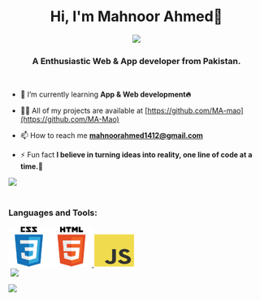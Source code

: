 <body>
  <div align="center">
    <h1> Hi, I'm Mahnoor Ahmed👋<a href=""></h1>
  </div>
<p align="center">
<a href="https://github.com/irajansarigithub"><img src="https://readme-typing-svg.herokuapp.com/?lines=Web+Developer+to+be;&font=Roboto&size=26&duration=3500&pause=500&center=true&width=500&height=50&color=eab676"></a>
<h3 align="center">A Enthusiastic Web & App developer from Pakistan.</h3>
<br>

- 🌱 I’m currently learning **App & Web development🔥**

- 👨‍💻 All of my projects are available at [https://github.com/MA-mao](https://github.com/MA-Mao)

- 📫 How to reach me **mahnoorahmed1412@gmail.com**

- ⚡ Fun fact **I believe in turning ideas into reality, one line of code at a time.🤞**

 <img src="https://user-images.githubusercontent.com/74038190/212284158-e840e285-664b-44d7-b79b-e264b5e54825.gif" width="600">
<br><br>
<h3 align="left">Languages and Tools:</h3>
<p align="left"><img src="https://raw.githubusercontent.com/devicons/devicon/master/icons/css3/css3-original-wordmark.svg" alt="css3" width="80" height="80"/> </a> <a href="https://www.w3.org/html/" target="_blank" rel="noreferrer"> <img src="https://raw.githubusercontent.com/devicons/devicon/master/icons/html5/html5-original-wordmark.svg" alt="html5" width="80" height="80"/> </a> <a href="https://developer.mozilla.org/en-US/docs/Web/JavaScript" target="_blank" rel="noreferrer"> <img src="https://raw.githubusercontent.com/devicons/devicon/master/icons/javascript/javascript-original.svg" alt="javascript" width="80" height="65"/> </a> 

<img align="right" src="https://user-images.githubusercontent.com/74038190/219923809-b86dc415-a0c2-4a38-bc88-ad6cf06395a8.gif" width="500">
<br><br>
<p align="left">
<a href="mailto:mahnoorahmed1412@gmail.com"><img src="https://img.shields.io/badge/-mahnoorahmed1412@gmail.com-D14836?style=flat&logo=Gmail&logoColor=white" width="300"/></a>
 </p>
